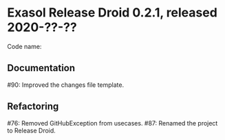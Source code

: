 # Exasol Release Droid 0.2.1, released 2020-??-??

Code name: 

## Documentation

#90: Improved the changes file template.

## Refactoring

#76: Removed GitHubException from usecases.
#87: Renamed the project to Release Droid.
